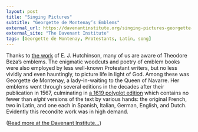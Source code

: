 ```yaml
---
layout: post
title: "Singing Pictures"
subtitle: "Georgette de Montenay’s Emblems"
external_url: https://davenantinstitute.org/singing-pictures-georgette-de-montenays-emblems/
external_site: "The Davenant Institute"
tags: [Georgette de Montenay, Protestants, Latin, song]
---
```


Thanks to [the work](https://www.academia.edu/33849970/Written_Monuments_Bezas_Icones_as_Testament_to_and_Program_for_Reformist_Humanism) of E. J. Hutchinson, many of us are aware of Theodore Beza’s emblems. The enigmatic woodcuts and poetry of emblem books were also employed by less well-known Protestant writers, but no less vividly and even hauntingly, to picture life in light of God. Among these was Georgette de Montenay, a lady-in-waiting to the Queen of Navarre. Her emblems went through several editions in the decades after their publication in 1567, culminating in [a 1619 polyglot edition](https://archive.org/details/monumentaemblema00mont/page/34) which contains no fewer than *eight* versions of the text by various hands: the original French, two in Latin, and one each in Spanish, Italian, German, English, and Dutch. Evidently this recondite work was in high demand.

([Read more at the Davenant Institute…](page.external_url))